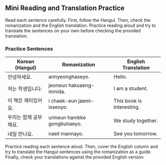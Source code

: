 ## Mini Reading and Translation Practice

Read each sentence carefully. First, follow the Hangul. Then, check the romanization and the English translation. Practice reading aloud and try to translate the sentences on your own before checking the provided translation.

### Practice Sentences

| Korean (Hangul)           | Romanization                      | English Translation           |
|---------------------------|-----------------------------------|-------------------------------|
| 안녕하세요.                | annyeonghaseyo.                   | Hello.                        |
| 저는 학생입니다.            | jeoneun haksaeng-imnida.           | I am a student.               |
| 이 책은 재미있어요.         | i chaek-eun jaemi-isseoyo.         | This book is interesting.     |
| 우리는 함께 공부해요.       | urineun hamkke gongbuhaeyo.        | We study together.            |
| 내일 만나요.              | naeil mannayo.                    | See you tomorrow.             |

Practice reading each sentence aloud. Then, cover the English column and try to translate the Hangul sentences using the romanization as a guide. Finally, check your translations against the provided English version.